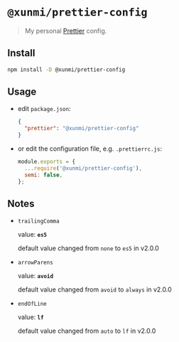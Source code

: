 # `@xunmi/prettier-config`

> My personal [Prettier](https://prettier.io) config.

## Install

```bash
npm install -D @xunmi/prettier-config
```

## Usage

- edit `package.json`:

  ```json
  {
    "prettier": "@xunmi/prettier-config"
  }
  ```

- or edit the configuration file, e.g. `.prettierrc.js`:

  ```js
  module.exports = {
    ...require('@xunmi/prettier-config'),
    semi: false,
  };
  ```

## Notes

- `trailingComma`

   value: **`es5`**
   
   default value changed from `none` to `es5` in v2.0.0
   
- `arrowParens`

   value: **`avoid`**

   default value changed from `avoid` to `always` in v2.0.0
   
- `endOfLine`

   value: **`lf`**

   default value changed from `auto` to `lf` in v2.0.0
